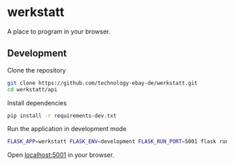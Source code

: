 # werkstatt
A place to program in your browser.

## Development
Clone the repository

```sh
git clone https://github.com/technology-ebay-de/werkstatt.git
cd werkstatt/api
```

Install dependencies

```sh
pip install -r requirements-dev.txt
```

Run the application in development mode

```sh
FLASK_APP=werkstatt FLASK_ENV=development FLASK_RUN_PORT=5001 flask run
```

Open [localhost:5001](http://localhost:5001) in your browser.
